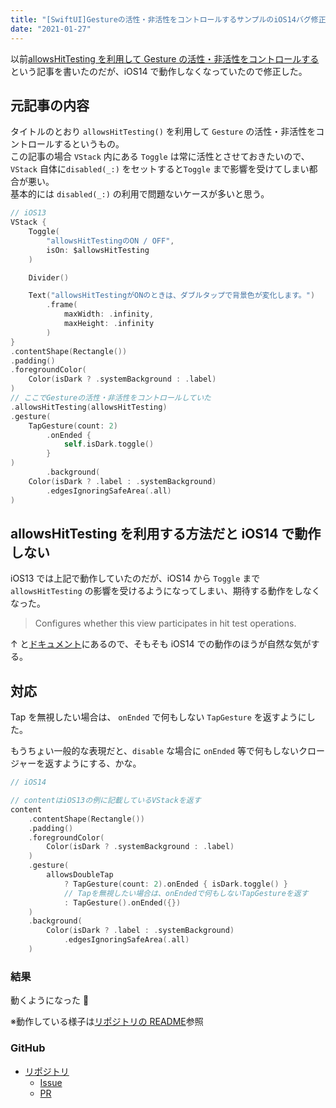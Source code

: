 ```yaml
---
title: "[SwiftUI]Gestureの活性・非活性をコントロールするサンプルのiOS14バグ修正"
date: "2021-01-27"
---
```


以前[allowsHitTesting を利用して Gesture の活性・非活性をコントロールする](https://qiita.com/ktaguchi/items/931078c204512a18090d)という記事を書いたのだが、iOS14 で動作しなくなっていたので修正した。

## 元記事の内容

タイトルのとおり `allowsHitTesting()` を利用して `Gesture` の活性・非活性をコントロールするというもの。  
この記事の場合 `VStack` 内にある `Toggle` は常に活性とさせておきたいので、 `VStack` 自体に`disabled(_:)` をセットすると`Toggle` まで影響を受けてしまい都合が悪い。  
基本的には `disabled(_:)` の利用で問題ないケースが多いと思う。

```swift
// iOS13
VStack {
    Toggle(
        "allowsHitTestingのON / OFF",
        isOn: $allowsHitTesting
    )

    Divider()

    Text("allowsHitTestingがONのときは、ダブルタップで背景色が変化します。")
        .frame(
            maxWidth: .infinity,
            maxHeight: .infinity
        )
}
.contentShape(Rectangle())
.padding()
.foregroundColor(
    Color(isDark ? .systemBackground : .label)
)
// ここでGestureの活性・非活性をコントロールしていた
.allowsHitTesting(allowsHitTesting)
.gesture(
    TapGesture(count: 2)
        .onEnded {
            self.isDark.toggle()
        }
)
        .background(
    Color(isDark ? .label : .systemBackground)
        .edgesIgnoringSafeArea(.all)
)
```

## allowsHitTesting を利用する方法だと iOS14 で動作しない

iOS13 では上記で動作していたのだが、iOS14 から `Toggle` まで ` allowsHitTesting` の影響を受けるようになってしまい、期待する動作をしなくなった。

> Configures whether this view participates in hit test operations.

↑ と[ドキュメント](<https://developer.apple.com/documentation/swiftui/form/allowshittesting(_:)>)にあるので、そもそも iOS14 での動作のほうが自然な気がする。

## 対応

Tap を無視したい場合は、 `onEnded` で何もしない `TapGesture` を返すようにした。

もうちょい一般的な表現だと、`disable` な場合に `onEnded` 等で何もしないクロージャーを返すようにする、かな。

```swift
// iOS14

// contentはiOS13の例に記載しているVStackを返す
content
    .contentShape(Rectangle())
    .padding()
    .foregroundColor(
        Color(isDark ? .systemBackground : .label)
    )
    .gesture(
        allowsDoubleTap
            ? TapGesture(count: 2).onEnded { isDark.toggle() }
            // Tapを無視したい場合は、onEndedで何もしないTapGestureを返す
            : TapGesture().onEnded({})
    )
    .background(
        Color(isDark ? .label : .systemBackground)
            .edgesIgnoringSafeArea(.all)
    )
```

### 結果

動くようになった 🎉

※動作している様子は[リポジトリの README](https://github.com/taguchi-k/swiftui-allows-hit-testing-sample/blob/master/README.md)参照

### GitHub

- [リポジトリ](https://github.com/taguchi-k/swiftui-allows-hit-testing-sample)
  - [Issue](https://github.com/taguchi-k/swiftui-allows-hit-testing-sample/issues/5)
  - [PR](https://github.com/taguchi-k/swiftui-allows-hit-testing-sample/pull/6)
